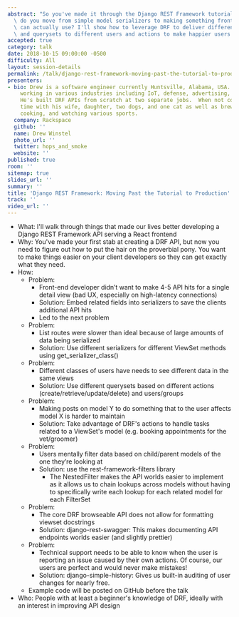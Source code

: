 ```yaml
---
abstract: "So you've made it through the Django REST Framework tutorial. How\
  \ do you move from simple model serializers to making something front-end developers\
  \ can actually use? I'll show how to leverage DRF to deliver different serializers\
  \ and querysets to different users and actions to make happier users."
accepted: true
category: talk
date: 2018-10-15 09:00:00 -0500
difficulty: All
layout: session-details
permalink: /talk/django-rest-framework-moving-past-the-tutorial-to-production/
presenters:
- bio: Drew is a software engineer currently Huntsville, Alabama, USA. He has experience
    working in various industries including IoT, defense, advertising, and cloud hosting.
    He's built DRF APIs from scratch at two separate jobs.  When not coding, he spends
    time with his wife, daughter, two dogs, and one cat as well as brewing beer, hiking,
    cooking, and watching various sports.
  company: Rackspace
  github: ''
  name: Drew Winstel
  photo_url: ''
  twitter: hops_and_smoke
  website: ''
published: true
room: ''
sitemap: true
slides_url: ''
summary: ''
title: 'Django REST Framework: Moving Past the Tutorial to Production'
track: ''
video_url: ''
---
```


- What: I'll walk through things that made our lives better developing a Django REST Framework API serving a React frontend
- Why: You've made your first stab at creating a DRF API, but now you need to figure out how to put the hair on the proverbial pony. You want to make things easier on your client developers so they can get exactly what they need.
- How: 
  - Problem:
    - Front-end developer didn’t want to make 4-5 API hits for a single detail view (bad UX, especially on high-latency connections)
    - Solution: Embed related fields into serializers to save the clients additional API hits
    - Led to the next problem
  - Problem:
    - List routes were slower than ideal because of large amounts of data being serialized
    - Solution: Use different serializers for different ViewSet methods using get_serializer_class()
  - Problem:
    - Different classes of users have needs to see different data in the same views
    - Solution: Use different querysets based on different actions (create/retrieve/update/delete) and users/groups
  - Problem:
    - Making posts on model Y to do something that to the user affects model X is harder to maintain
    - Solution: Take advantage of DRF's actions to handle tasks related to a ViewSet's model (e.g. booking appointments for the vet/groomer)
  - Problem:
    - Users mentally filter data based on child/parent models of the one they’re looking at
    - Solution: use the rest-framework-filters library
      - The NestedFilter makes the API worlds easier to implement as it allows us to chain lookups across models without having to specifically write each lookup for each related model for each FilterSet
  - Problem:
    - The core DRF browseable API does not allow for formatting viewset docstrings
    - Solution: django-rest-swagger: This makes documenting API endpoints worlds easier (and slightly prettier)
  - Problem:
    - Technical support needs to be able to know when the user is reporting an issue caused by their own actions. Of course, our users are perfect and would never make mistakes!
    - Solution: django-simple-history: Gives us built-in auditing of user changes for nearly free.
  - Example code will be posted on GitHub before the talk
- Who: People with at least a beginner's knowledge of DRF, ideally with an interest in improving API design
